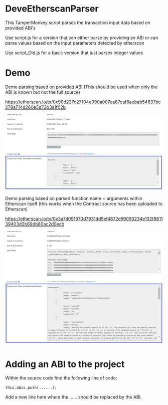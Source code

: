 # DeveEtherscanParser
This TamperMonkey script parses the transaction input data based on provided ABI's

Use script.js for a version that can either parse by providing an ABI or can parse values based on the input parameters detected by etherscan

Use script_Old.js for a basic version that just parses integer values

# Demo

Demo parsing based on provided ABI (This should be used when only the ABI is known but not the full source)

https://etherscan.io/tx/0x90d237c27104e090a007ea87caf6aebab54637bc278a714d260e5d72b3a1f02b

![DemoImage_1](DemoImage_1.png)

Demo parsing based on parsed function name + arguments within Etherscan itself (this works when the Contract source has been uploaded to Etherscan)

https://etherscan.io/tx/0x3a7d091970d7931dd5ef4872e59093234e132f861139403d2b69db80ac2d0ecb

![DemoImage_2](DemoImage_2.png)

# Adding an ABI to the project

Within the source code find the following line of code:

```
this.abis.push(......);
```

Add a new line here where the ...... should be replaced by the ABI.
